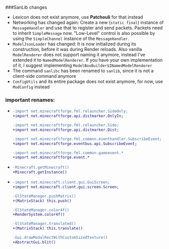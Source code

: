 ###SanLib changes
 - Lexicon does not exist anymore, use **Patchouli** for that instead
 - Networking has changed again: Create a new (```static final```) instance of ```MessageHandler``` and use that to register and send packets. Packets need to inherit ```SimpleMessage``` now. "Low-Level" control is also possible by using the ```SimpleChannel``` instance of the ```MessageHandler```.
 - ```ModelJsonLoader``` has changed: It is now initialized during its construction, before it was during Render reloads. Also vanilla ```ModelRenderer``` does not support naming it anymore, instead I've extended it to ```NamedModelRenderer```. If you have your own implementation of it, I suggest implementing ```ModelBoxBuilder$INamedModelRenderer```
 - The command ```sanlibc``` has been renamed to ```sanlib```, since it is not a client-side command anymore
 - ```ConfigUtils``` and its entire package does not exist anymore, for now, use ```ModConfig``` instead

### important renames:
- ```diff
  -import net.minecraftforge.fml.relauncher.SideOnly;
  +import net.minecraftforge.api.distmarker.OnlyIn;
  
  -import net.minecraftforge.fml.relauncher.Side;
  +import net.minecraftforge.api.distmarker.Dist;
  
  -import net.minecraftforge.fml.common.eventhandler.SubscribeEvent;
  +import net.minecraftforge.eventbus.api.SubscribeEvent;
  
  -import net.minecraftforge.fml.common.gameevent.*
  +import net.minecraftforge.event.*
  ```
- ```diff
  -Minecraft.getMinecraft()
  +Minecraft.getInstance()
  ```
- ```diff
  -import net.minecraft.client.gui.GuiScreen;
  +import net.minecraft.client.gui.screen.Screen;
  
  -GlStateManager.pushMatrix()
  +(MatrixStack) this.push()
  
  -GlStateManager.color4f()
  +RenderSystem.color4f()
  
  -GlStateManager.translated()
  +(MatrixStack) this.translate()
  
  -Gui.drawModalRectWithCustomSizedTexture()
  +AbstractGui.blit()
  ```